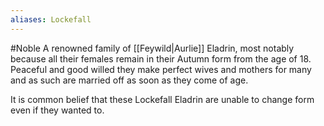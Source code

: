 ```yaml
---
aliases: Lockefall
---
```

#Noble
A renowned family of [[Feywild|Aurlie]] Eladrin, most notably because all their females remain in their Autumn form from the age of 18. Peaceful and good willed they make perfect wives and mothers for many and as such are married off as soon as they come of age. 

It is common belief that these Lockefall Eladrin are unable to change form even if they wanted to.

